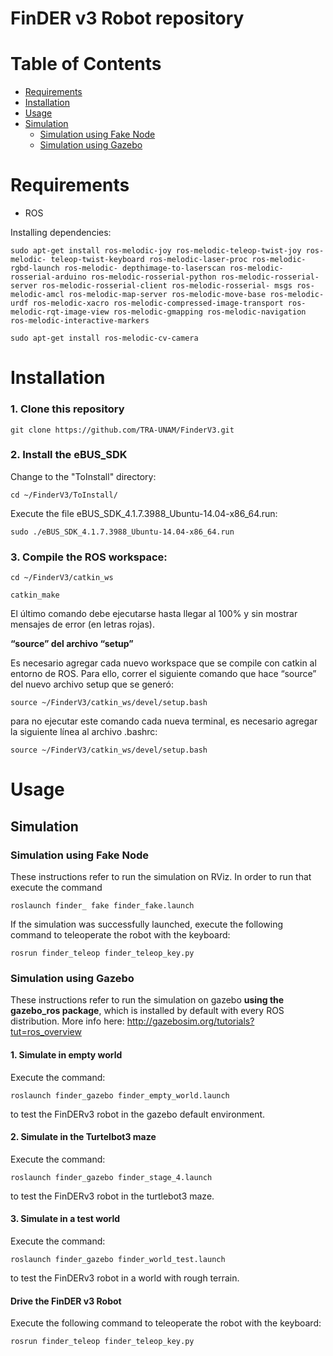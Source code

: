  # FinDER v3 Robot repository
 
 # Table of Contents
 * [Requirements](#requirements)
 * [Installation](#instalation)
 * [Usage](#usage)
  * [Simulation](#simulation)
    * [Simulation using Fake Node](#simulation-using-fake-node)
    * [Simulation using Gazebo](#simulation-using-gazebo)

# Requirements
- ROS

Installing dependencies:

`sudo apt-get install ros-melodic-joy ros-melodic-teleop-twist-joy ros-melodic-
teleop-twist-keyboard ros-melodic-laser-proc ros-melodic-rgbd-launch ros-melodic-
depthimage-to-laserscan ros-melodic-rosserial-arduino ros-melodic-rosserial-python
ros-melodic-rosserial-server ros-melodic-rosserial-client ros-melodic-rosserial-
msgs ros-melodic-amcl ros-melodic-map-server ros-melodic-move-base ros-melodic-urdf
ros-melodic-xacro ros-melodic-compressed-image-transport ros-melodic-rqt-image-view
ros-melodic-gmapping ros-melodic-navigation ros-melodic-interactive-markers`

`sudo apt-get install ros-melodic-cv-camera`

# Installation
### 1. Clone this repository
`git clone https://github.com/TRA-UNAM/FinderV3.git`

### 2. Install the eBUS_SDK
Change to the "ToInstall" directory:

`cd ~/FinderV3/ToInstall/`

Execute the file eBUS_SDK_4.1.7.3988_Ubuntu-14.04-x86_64.run:

`sudo ./eBUS_SDK_4.1.7.3988_Ubuntu-14.04-x86_64.run`

### 3. Compile the ROS workspace:
`cd ~/FinderV3/catkin_ws`

`catkin_make`

El último comando debe ejecutarse hasta llegar al 100% y sin mostrar mensajes de error (en letras
rojas).

**“source” del archivo “setup”**

Es necesario agregar cada nuevo workspace que se compile con catkin al entorno de ROS. Para ello,
correr el siguiente comando que hace “source” del nuevo archivo setup que se generó:

`source ~/FinderV3/catkin_ws/devel/setup.bash`

para no ejecutar este comando cada nueva terminal, es necesario agregar la siguiente línea al
archivo .bashrc:

`source ~/FinderV3/catkin_ws/devel/setup.bash`

# Usage
## Simulation
### Simulation using Fake Node
These instructions refer to run the simulation on RViz. In order to run that execute the command 

`roslaunch finder_ fake finder_fake.launch`

If the simulation was successfully launched, execute the following command to teleoperate the robot with the keyboard:  

`rosrun finder_teleop finder_teleop_key.py`

### Simulation using Gazebo
These instructions refer to run the simulation on gazebo **using the gazebo_ros package**, which is installed by default with every ROS distribution. More info here: http://gazebosim.org/tutorials?tut=ros_overview

#### 1. Simulate in empty world
Execute the command:

`roslaunch finder_gazebo finder_empty_world.launch`

to test the FinDERv3 robot in the gazebo default environment.
 
#### 2. Simulate in the Turtelbot3 maze
Execute the command:

`roslaunch finder_gazebo finder_stage_4.launch`

to test the FinDERv3 robot in the turtlebot3 maze.
 
#### 3. Simulate in a test world
Execute the command:

`roslaunch finder_gazebo finder_world_test.launch`

to test the FinDERv3 robot in a world with rough terrain.
 
#### Drive the FinDER v3 Robot
Execute the following command to teleoperate the robot with the keyboard:

`rosrun finder_teleop finder_teleop_key.py`
 
